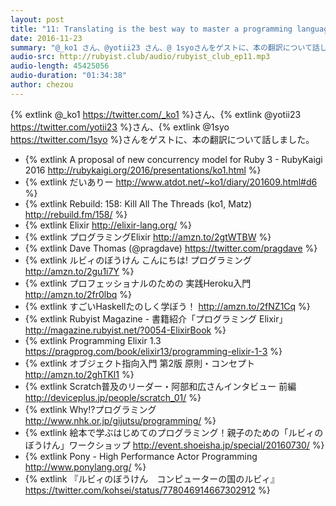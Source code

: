 ```yaml
---
layout: post
title: "11: Translating is the best way to master a programming language"
date: 2016-11-23
summary: "@_ko1 さん、@yotii23 さん、@ 1syoさんをゲストに、本の翻訳について話しました"
audio-src: http://rubyist.club/audio/rubyist_club_ep11.mp3
audio-length: 45425056
audio-duration: "01:34:38"
author: chezou
---
```


{% extlink @_ko1 https://twitter.com/_ko1 %}さん、{% extlink @yotii23 https://twitter.com/yotii23 %}さん、{% extlink @1syo https://twitter.com/1syo %}さんをゲストに、本の翻訳について話しました。

- {% extlink A proposal of new concurrency model for Ruby 3 - RubyKaigi 2016 http://rubykaigi.org/2016/presentations/ko1.html %}
- {% extlink だいありー http://www.atdot.net/~ko1/diary/201609.html#d6 %}
- {% extlink Rebuild: 158: Kill All The Threads (ko1, Matz) http://rebuild.fm/158/ %}
- {% extlink Elixir http://elixir-lang.org/ %}
- {% extlink プログラミングElixir http://amzn.to/2gtWTBW %}
- {% extlink Dave Thomas (@pragdave) https://twitter.com/pragdave %}
- {% extlink ルビィのぼうけん こんにちは! プログラミング http://amzn.to/2gu1i7Y %}
- {% extlink プロフェッショナルのための 実践Heroku入門 http://amzn.to/2fr0lbq %}
- {% extlink すごいHaskellたのしく学ぼう！ http://amzn.to/2fNZ1Cq %}
- {% extlink Rubyist Magazine - 書籍紹介「プログラミング Elixir」 http://magazine.rubyist.net/?0054-ElixirBook %}
- {% extlink Programming Elixir 1.3 https://pragprog.com/book/elixir13/programming-elixir-1-3 %}
- {% extlink オブジェクト指向入門 第2版 原則・コンセプト http://amzn.to/2ghTKl1 %}
- {% extlink Scratch普及のリーダー・阿部和広さんインタビュー 前編 http://deviceplus.jp/people/scratch_01/ %}
- {% extlink Why!?プログラミング http://www.nhk.or.jp/gijutsu/programming/ %}
- {% extlink 絵本で学ぶはじめてのプログラミング！親子のための「ルビィのぼうけん」ワークショップ http://event.shoeisha.jp/special/20160730/ %}
- {% extlink Pony - High Performance Actor Programming http://www.ponylang.org/ %}
- {% extlink 『ルビィのぼうけん　コンピューターの国のルビィ』 https://twitter.com/kohsei/status/778046914667302912 %}
